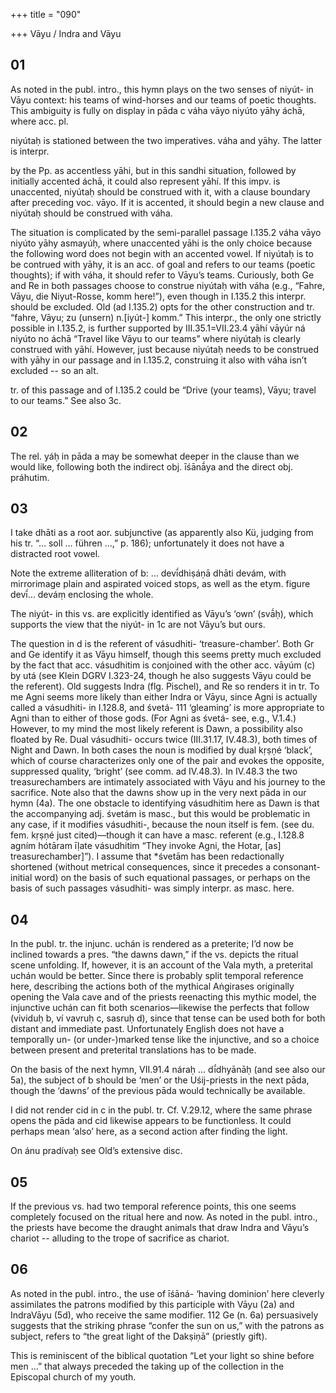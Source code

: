 +++
title = "090"

+++
Vāyu / Indra and Vāyu


## 01
As noted in the publ. intro., this hymn plays on the two senses of niyút- in Vāyu context: his teams of wind-horses and our teams of poetic thoughts. This ambiguity is fully on display in pāda c váha vāyo niyúto yāhy áchā, where acc. pl.

niyútaḥ is stationed between the two imperatives. váha and yāhy. The latter is interpr.

by the Pp. as accentless yāhi, but in this sandhi situation, followed by initially accented áchā, it could also represent yāhí. If this impv. is unaccented, niyútaḥ should be construed with it, with a clause boundary after preceding voc. vāyo. If it is accented, it should begin a new clause and niyútaḥ should be construed with váha.

The situation is complicated by the semi-parallel passage I.135.2 váha vāyo niyúto yāhy asmayúḥ, where unaccented yāhi is the only choice because the following word does not begin with an accented vowel. If niyútaḥ is to be contrued with yāhy, it is an acc. of goal and refers to our teams (poetic thoughts); if with váha, it should refer to Vāyu’s teams. Curiously, both Ge and Re in both passages choose to construe niyútaḥ with váha (e.g., “Fahre, Vāyu, die Niyut-Rosse, komm here!”), even though in I.135.2 this interpr. should be excluded. Old (ad I.135.2) opts for the other construction and tr. “fahre, Vāyu; zu (unsern) n.[iyút-] komm.” This interpr., the only one strictly possible in I.135.2, is further supported by III.35.1=VII.23.4 yāhí vāyúr ná niyúto no áchā “Travel like Vāyu to our teams” where niyútaḥ is clearly construed with yāhí. However, just because niyútaḥ needs to be construed with yāhy in our passage and in I.135.2, construing it also with váha isn’t excluded -- so an alt.

tr. of this passage and of I.135.2 could be “Drive (your teams), Vāyu; travel to our teams.” See also 3c.


## 02
The rel. yáḥ in pāda a may be somewhat deeper in the clause than we would like, following both the indirect obj. īśānā́ya and the direct obj. práhutim.


## 03
I take dhāti as a root aor. subjunctive (as apparently also Kü, judging from his tr. “… soll … führen …,” p. 186); unfortunately it does not have a distracted root vowel.

Note the extreme alliteration of b: … devī́dhiṣáṇā dhāti devám, with mirrorimage plain and aspirated voiced stops, as well as the etym. figure devī́… deváṃ enclosing the whole.

The niyút- in this vs. are explicitly identified as Vāyu’s ‘own’ (svā́ḥ), which supports the view that the niyút- in 1c are not Vāyu’s but ours.

The question in d is the referent of vásudhiti- ‘treasure-chamber’. Both Gr and Ge identify it as Vāyu himself, though this seems pretty much excluded by the fact that acc. vásudhitim is conjoined with the other acc. vāyúm (c) by utá (see Klein DGRV I.323-24, though he also suggests Vāyu could be the referent). Old suggests Indra (flg. Pischel), and Re so renders it in tr. To me Agni seems more likely than either Indra or Vāyu, since Agni is actually called a vásudhiti- in I.128.8, and śvetá- 111 ‘gleaming’ is more appropriate to Agni than to either of those gods. (For Agni as śvetá- see, e.g., V.1.4.) However, to my mind the most likely referent is Dawn, a possibility also floated by Re. Dual vásudhiti- occurs twice (III.31.17, IV.48.3), both times of Night and Dawn. In both cases the noun is modified by dual kṛṣṇé ‘black’, which of course characterizes only one of the pair and evokes the opposite, suppressed quality, ‘bright’ (see comm. ad IV.48.3). In IV.48.3 the two treasurechambers are intimately associated with Vāyu and his journey to the sacrifice. Note also that the dawns show up in the very next pāda in our hymn (4a). The one obstacle to identifying vásudhitim here as Dawn is that the accompanying adj. śvetám is masc., but this would be problematic in any case, if it modifies vásudhiti-, because the noun itself is fem. (see du. fem. kṛṣṇé just cited)—though it can have a masc. referent (e.g., I.128.8 agním hótāram īḷate vásudhitim “They invoke Agni, the Hotar, [as] treasurechamber]”). I assume that *śvetām has been redactionally shortened (without metrical consequences, since it precedes a consonant-initial word) on the basis of such equational passages, or perhaps on the basis of such passages vásudhiti- was simply interpr. as masc. here.


## 04
In the publ. tr. the injunc. uchán is rendered as a preterite; I’d now be inclined towards a pres. “the dawns dawn,” if the vs. depicts the ritual scene unfolding. If, however, it is an account of the Vala myth, a preterital uchán would be better. Since there is probably split temporal reference here, describing the actions both of the mythical Aṅgirases originally opening the Vala cave and of the priests reenacting this mythic model, the injunctive uchán can fit both scenarios—likewise the perfects that follow (vividuḥ b, ví vavruḥ c, sasruḥ d), since that tense can be used both for both distant and immediate past. Unfortunately English does not have a temporally un- (or under-)marked tense like the injunctive, and so a choice between present and preterital translations has to be made.

On the basis of the next hymn, VII.91.4 náraḥ … dī́dhyānāḥ (and see also our 5a), the subject of b should be ‘men’ or the Uśij-priests in the next pāda, though the ‘dawns’ of the previous pāda would technically be available.

I did not render cid in c in the publ. tr. Cf. V.29.12, where the same phrase opens the pāda and cid likewise appears to be functionless. It could perhaps mean ‘also’ here, as a second action after finding the light.

On ánu pradívaḥ see Old’s extensive disc.


## 05
If the previous vs. had two temporal reference points, this one seems completely focused on the ritual here and now. As noted in the publ. intro., the priests have become the draught animals that draw Indra and Vāyu’s chariot -- alluding to the trope of sacrifice as chariot.


## 06
As noted in the publ. intro., the use of īśāná- ‘having dominion’ here cleverly assimilates the patrons modified by this participle with Vāyu (2a) and IndraVāyu (5d), who receive the same modifier. 112 Ge (n. 6a) persuasively suggests that the striking phrase “confer the sun on us,” with the patrons as subject, refers to “the great light of the Dakṣiṇā” (priestly gift).

This is reminiscent of the biblical quotation “Let your light so shine before men …” that always preceded the taking up of the collection in the Episcopal church of my youth.
